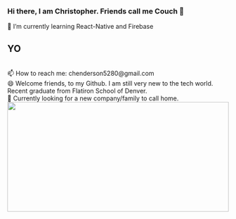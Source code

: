 ### Hi there, I am Christopher. Friends call me Couch 👋
🌱 I’m currently learning React-Native and Firebase
<br>
<h2>YO</h2>
<br>
📫 How to reach me: chenderson5280@gmail.com
<br>
😄 Welcome friends, to my Github. I am still very new to the tech world. Recent graduate from Flatiron School of Denver.
<br>
👯 Currently looking for a new company/family to call home.
<img width="100%" height="250" src="https://www.bsr.org/images/heroes/tech-against-trafficking-hero.jpg"/>


<!--
**chenderson5280/chenderson5280** is a ✨ _special_ ✨ repository because its `README.md` (this file) appears on your GitHub profile.

Here are some ideas to get you started:

- 🔭 I’m currently working on ...
- 🌱 I’m currently learning ...
- 👯 I’m looking to collaborate on ...
- 🤔 I’m looking for help with ...
- 💬 Ask me about ...
- 📫 How to reach me: ...
- 😄 Pronouns: ...
- ⚡ Fun fact: ...
-->
